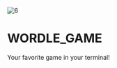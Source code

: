 ![6](https://user-images.githubusercontent.com/109617585/179921331-4ff9a335-71e8-4c49-8ee7-a5e41c1da505.JPG)
# WORDLE_GAME
 Your favorite game in your terminal!

